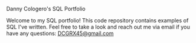 Danny Cologero's SQL Portfolio

Welcome to my SQL portfolio! This code repository contains examples of SQL I've written. Feel free to take a look and reach out me via email if you have any questions: DCGRX45@gmail.com
